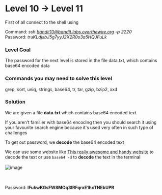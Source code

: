 # Level 10 → Level 11 #
First of all connect to the shell using

Command: _ssh bandit10@bandit.labs.overthewire.org -p 2220_</br>
Password: _truKLdjsbJ5g7yyJ2X2R0o3a5HQJFuLk_</br>

### Level Goal ###

The password for the next level is stored in the file data.txt, which contains base64 encoded data

### Commands you may need to solve this level ###

grep, sort, uniq, strings, base64, tr, tar, gzip, bzip2, xxd


### Solution ###

We are given a file **data.txt** which contains base64 encoded text

If you aren't familier with base64 encoding then you should search it using your favourite search engine because it's used very often in such type of challenges

To get out password, we **decode** the base64 encoded text

We can use some website like [This really awesome and handy website](https://gchq.github.io/CyberChef) to decode the text or use `base64 -d` to **decode** the text in the terminal
</br></br>
![image](https://user-images.githubusercontent.com/33615252/75613301-0060a100-5b52-11ea-9112-e26e580c6ebf.png)


</br></br>
Password: **IFukwKGsFW8MOq3IRFqrxE1hxTNEbUPR**
